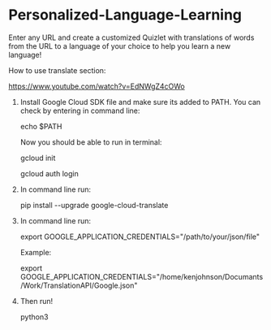 # Personalized-Language-Learning

Enter any URL and create a customized Quizlet with translations of words from the URL to a language of your choice to help you learn a new language!

How to use translate section:

https://www.youtube.com/watch?v=EdNWgZ4cOWo

1.  Install Google Cloud SDK file and make sure its added to PATH. You can check by entering in command line:
  
      echo $PATH
    
    Now you should be able to run in terminal:

      gcloud init
      
      gcloud auth login
      
2.  In command line run:

      pip install --upgrade google-cloud-translate
      
3.  In command line run:

      export GOOGLE_APPLICATION_CREDENTIALS="/path/to/your/json/file"
      
      Example:
      
      export GOOGLE_APPLICATION_CREDENTIALS="/home/kenjohnson/Documants/Work/TranslationAPI/Google.json"
      
4.  Then run!

      python3 <filename>
